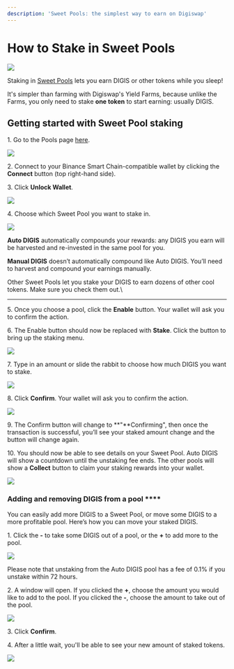 ```yaml
---
description: 'Sweet Pools: the simplest way to earn on Digiswap'
---
```


# How to Stake in Sweet Pools

![](<../../.gitbook/assets/docs masthead (15) (1).png>)

Staking in [Sweet Pools](https://docs.digiswap.finance/products/sweet-pool) lets you earn DIGIS or other tokens while you sleep!

It's simpler than farming with Digiswap's Yield Farms, because unlike the Farms, you only need to stake **one token** to start earning: usually DIGIS.

## **Getting started with Sweet Pool staking**

1\. Go to the Pools page [here](https://pancakeswap.finance/pools).

![](<../../.gitbook/assets/image (18).png>)

2\. Connect to your Binance Smart Chain-compatible wallet by clicking the **Connect** button (top right-hand side).

3\. Click **Unlock Wallet**.

![](<../../.gitbook/assets/image (30).png>)

4\. Choose which Sweet Pool you want to stake in.

![](<../../.gitbook/assets/image (20).png>)

**Auto DIGIS** automatically compounds your rewards: any DIGIS you earn will be harvested and re-invested in the same pool for you.

**Manual DIGIS** doesn’t automatically compound like Auto DIGIS. You’ll need to harvest and compound your earnings manually.

Other Sweet Pools let you stake your DIGIS to earn dozens of other cool tokens. Make sure you check them out.\
****

5\. Once you choose a pool, click the **Enable** button. Your wallet will ask you to confirm the action.

6\. The Enable button should now be replaced with **Stake**. Click the button to bring up the staking menu.

![](<../../.gitbook/assets/image (22).png>)

7\. Type in an amount or slide the rabbit to choose how much DIGIS you want to stake.

![](<../../.gitbook/assets/image (23).png>)

8\. Click **Confirm**. Your wallet will ask you to confirm the action.

![](<../../.gitbook/assets/image (22) (1).png>)

9\. The Confirm button will change to **"**Confirming", then once the transaction is successful, you’ll see your staked amount change and the button will change again.

10\. You should now be able to see details on your Sweet Pool. Auto DIGIS will show a countdown until the unstaking fee ends. The other pools will show a **Collect** button to claim your staking rewards into your wallet.

![](<../../.gitbook/assets/image (59).png>)

### **Adding and removing DIGIS from a pool** ****

You can easily  add more DIGIS to a Sweet Pool, or move some DIGIS to a more profitable pool. Here’s how you can move your staked DIGIS.

1\. Click the **-** to take some DIGIS out of a pool, or the **+** to add more to the pool.

![](<../../.gitbook/assets/image (26).png>)

Please note that unstaking from the Auto DIGIS pool has a fee of 0.1% if you unstake within 72 hours.

2\. A window will open. If you clicked the **+**, choose the amount you would like to add to the pool. If you clicked the **-**, choose the amount to take out of the pool.

![](<../../.gitbook/assets/image (27).png>)

3\. Click **Confirm**.

4\. After a little wait, you'll be able to see your new amount of staked tokens.

![](<../../.gitbook/assets/image (29).png>)
